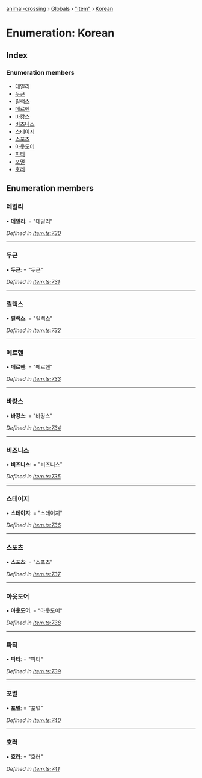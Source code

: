 [animal-crossing](../README.md) › [Globals](../globals.md) › ["Item"](../modules/_item_.md) › [Korean](_item_.korean.md)

# Enumeration: Korean

## Index

### Enumeration members

* [데일리](_item_.korean.md#데일리)
* [두근](_item_.korean.md#두근)
* [릴랙스](_item_.korean.md#릴랙스)
* [메르헨](_item_.korean.md#메르헨)
* [바캉스](_item_.korean.md#바캉스)
* [비즈니스](_item_.korean.md#비즈니스)
* [스테이지](_item_.korean.md#스테이지)
* [스포츠](_item_.korean.md#스포츠)
* [아웃도어](_item_.korean.md#아웃도어)
* [파티](_item_.korean.md#파티)
* [포멀](_item_.korean.md#포멀)
* [호러](_item_.korean.md#호러)

## Enumeration members

###  데일리

• **데일리**: = "데일리"

*Defined in [Item.ts:730](https://github.com/Norviah/animal-crossing/blob/682361d/module/types/Item.ts#L730)*

___

###  두근

• **두근**: = "두근"

*Defined in [Item.ts:731](https://github.com/Norviah/animal-crossing/blob/682361d/module/types/Item.ts#L731)*

___

###  릴랙스

• **릴랙스**: = "릴랙스"

*Defined in [Item.ts:732](https://github.com/Norviah/animal-crossing/blob/682361d/module/types/Item.ts#L732)*

___

###  메르헨

• **메르헨**: = "메르헨"

*Defined in [Item.ts:733](https://github.com/Norviah/animal-crossing/blob/682361d/module/types/Item.ts#L733)*

___

###  바캉스

• **바캉스**: = "바캉스"

*Defined in [Item.ts:734](https://github.com/Norviah/animal-crossing/blob/682361d/module/types/Item.ts#L734)*

___

###  비즈니스

• **비즈니스**: = "비즈니스"

*Defined in [Item.ts:735](https://github.com/Norviah/animal-crossing/blob/682361d/module/types/Item.ts#L735)*

___

###  스테이지

• **스테이지**: = "스테이지"

*Defined in [Item.ts:736](https://github.com/Norviah/animal-crossing/blob/682361d/module/types/Item.ts#L736)*

___

###  스포츠

• **스포츠**: = "스포츠"

*Defined in [Item.ts:737](https://github.com/Norviah/animal-crossing/blob/682361d/module/types/Item.ts#L737)*

___

###  아웃도어

• **아웃도어**: = "아웃도어"

*Defined in [Item.ts:738](https://github.com/Norviah/animal-crossing/blob/682361d/module/types/Item.ts#L738)*

___

###  파티

• **파티**: = "파티"

*Defined in [Item.ts:739](https://github.com/Norviah/animal-crossing/blob/682361d/module/types/Item.ts#L739)*

___

###  포멀

• **포멀**: = "포멀"

*Defined in [Item.ts:740](https://github.com/Norviah/animal-crossing/blob/682361d/module/types/Item.ts#L740)*

___

###  호러

• **호러**: = "호러"

*Defined in [Item.ts:741](https://github.com/Norviah/animal-crossing/blob/682361d/module/types/Item.ts#L741)*
